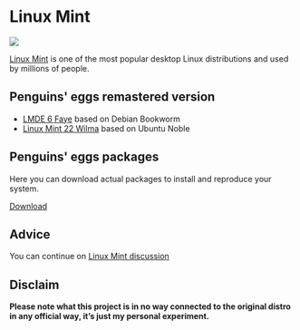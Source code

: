 # Linux Mint
![](/img/linuxmint.svg)

[Linux Mint](https://www.linuxmint.com/) is one of the most popular desktop Linux distributions and used by millions of people.

## Penguins' eggs remastered version
* [LMDE 6 Faye](/linuxmint/faye/) based on Debian Bookworm
* [Linux Mint 22 Wilma](/linuxmint/wilma/) based on Ubuntu Noble

## Penguins' eggs packages
Here you can download actual packages to install and reproduce your system.

[Download](https://penguins-eggs.net/basket/packages/debs)

## Advice

You can continue on [Linux Mint discussion](https://github.com/pieroproietti/penguins-blog/discussions/32)

## Disclaim
__Please note what this project is in no way connected to the original distro in any official way, it’s just my personal experiment.__

